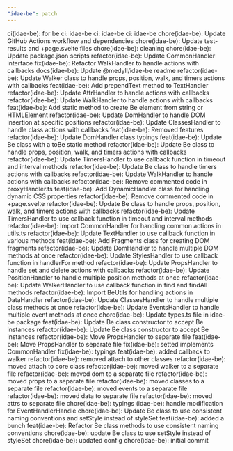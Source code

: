 ```yaml
---
"idae-be": patch
---
```


ci(idae-be): for be
ci: idae-be
ci: idae-be
ci: idae-be
chore(idae-be): Update GitHub Actions workflow and dependencies
chore(idae-be): Update test-results and +page.svelte files
chore(idae-be): cleaning
chore(idae-be): Update package.json scripts
refactor(idae-be): Update CommonHandler interface
fix(idae-be): Refactor WalkHandler to handle actions with callbacks
docs(idae-be): Update @medyll/idae-be readme
refactor(idae-be): Update Walker  class to handle props, position, walk, and timers actions with callbacks
feat(idae-be): Add prependText method to TextHandler
refactor(idae-be): Update AttrHandler to handle actions with callbacks
refactor(idae-be): Update WalkHandler to handle actions with callbacks
feat(idae-be): Add static method to create Be element from string or HTMLElement
refactor(idae-be): Update DomHandler to handle DOM insertion at specific positions
refactor(idae-be): Update ClassesHandler to handle class actions with callbacks
feat(idae-be): Removed features
refactor(idae-be): Update DomHandler class typings
feat(idae-be): Update Be class with a toBe static method
refactor(idae-be): Update Be class to handle props, position, walk, and timers actions with callbacks
refactor(idae-be): Update TimersHandler to use callback function in timeout and interval methods
refactor(idae-be): Update Be class to handle timers actions with callbacks
refactor(idae-be): Update WalkHandler to handle actions with callbacks
refactor(idae-be): Remove commented code in proxyHandler.ts
feat(idae-be): Add DynamicHandler class for handling dynamic CSS properties
refactor(idae-be): Remove commented code in +page.svelte
refactor(idae-be): Update Be class to handle props, position, walk, and timers actions with callbacks
refactor(idae-be): Update TimersHandler to use callback function in timeout and interval methods
refactor(idae-be): Import CommonHandler for handling common actions in utils.ts
refactor(idae-be): Update TextHandler to use callback function in various methods
feat(idae-be): Add Fragments class for creating DOM fragments
refactor(idae-be): Update DomHandler to handle multiple DOM methods at once
refactor(idae-be): Update StylesHandler to use callback function in handlerFor method
refactor(idae-be): Update PropsHandler to handle set and delete actions with callbacks
refactor(idae-be): Update PositionHandler to handle multiple position methods at once
refactor(idae-be): Update WalkerHandler to use callback function in find and findAll methods
refactor(idae-be): Import BeUtils for handling actions in DataHandler
refactor(idae-be): Update ClassesHandler to handle multiple class methods at once
refactor(idae-be): Update EventsHandler to handle multiple event methods at once
chore(idae-be): Update types.ts file in idae-be package
feat(idae-be): Update Be class constructor to accept Be instances
refactor(idae-be): Update Be class constructor to accept Be instances
refactor(idae-be): Move PropsHandler to separate file
feat(idae-be): Move PropsHandler to separate file
fix(idae-be):  setted implements CommonHandler
fix(idae-be):  typings
feat(idae-be): added callback to walker
refactor(idae-be): removed attach  to other  classes
refactor(idae-be): moved attach  to core class
refactor(idae-be): moved walker  to a separate file
refactor(idae-be): moved dom  to a separate file
refactor(idae-be): moved props  to a separate file
refactor(idae-be): moved classes  to a separate file
refactor(idae-be): moved events  to a separate file
refactor(idae-be): moved data  to separate file
refactor(idae-be): moved attrs to separate file
chore(idae-be): typings
(idae-be): handle modification for EventHandlerHandle
chore(idae-be): Update Be class to use consistent naming conventions and setStyle instead of styleSet
feat(idae-be): added a bunch
feat(idae-be): Refactor Be class methods to use consistent naming conventions
chore(idae-be): update Be class to use setStyle instead of styleSet
chore(idae-be): updated config
chore(idae-be): initial commit
